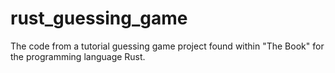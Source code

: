 # rust_guessing_game
The code from a tutorial guessing game project found within "The Book" for the programming language Rust.  
